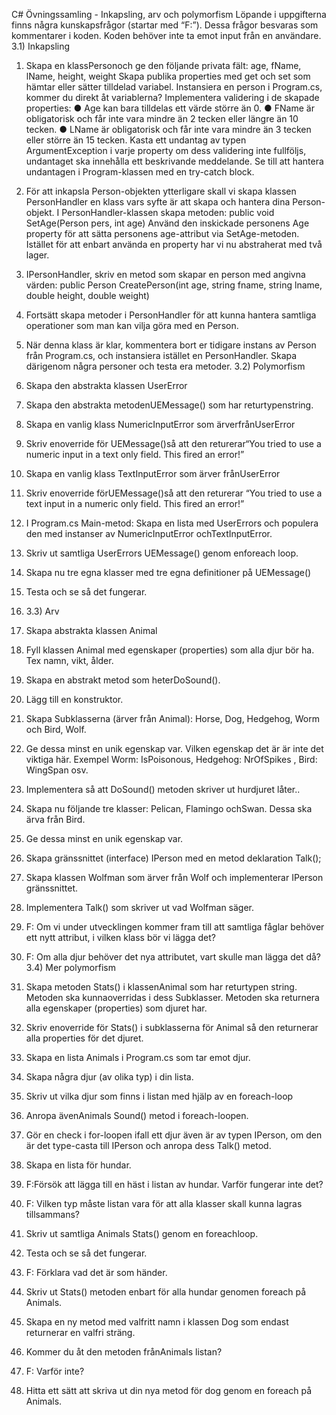 C# Övningssamling - Inkapsling, arv och polymorfism
 Löpande i uppgifterna finns några kunskapsfrågor (startar med “F:”). Dessa frågor besvaras som
 kommentarer i koden. Koden behöver inte ta emot input från en användare.
 3.1) Inkapsling
 1. Skapa en klassPersonoch ge den följande privata fält:
 age, fName, lName, height, weight
 Skapa publika properties med get och set som hämtar eller sätter tilldelad variabel.
 Instansiera en person i Program.cs, kommer du direkt åt variablerna?
 Implementera validering i de skapade properties:
 ● Age kan bara tilldelas ett värde större än 0.
 ● FName är obligatorisk och får inte vara mindre än 2 tecken eller längre än 10
 tecken.
 ● LName är obligatorisk och får inte vara mindre än 3 tecken eller större än 15
 tecken.
 Kasta ett undantag av typen ArgumentException i varje property om dess
 validering inte fullföljs, undantaget ska innehålla ett beskrivande
 meddelande.
 Se till att hantera undantagen i Program-klassen med en try-catch block.
 2. För att inkapsla Person-objekten ytterligare skall vi skapa klassen PersonHandler
en klass vars syfte är att skapa och hantera dina Person-objekt.
 I PersonHandler-klassen skapa metoden:
 public void SetAge(Person pers, int age)
 Använd den inskickade personens Age property för att sätta personens age-attribut
 via SetAge-metoden. Istället för att enbart använda en property har vi nu
 abstraherat med två lager.
 3. IPersonHandler, skriv en metod som skapar en person med angivna värden:
 public Person CreatePerson(int age, string fname,
 string lname, double height, double weight)
 4. Fortsätt skapa metoder i PersonHandler för att kunna hantera samtliga
 operationer som man kan vilja göra med en Person.
5. När denna klass är klar, kommentera bort er tidigare instans av Person från
 Program.cs, och instansiera istället en PersonHandler. Skapa därigenom några
 personer och testa era metoder.
 3.2) Polymorfism
 1. Skapa den abstrakta klassen UserError
 2. Skapa den abstrakta metodenUEMessage() som har returtypenstring.
 3. Skapa en vanlig klass NumericInputError som ärverfrånUserError
 4. Skriv enoverride för UEMessage()så att den returerar“You tried to use a
 numeric input in a text only field. This fired an error!”
 5. Skapa en vanlig klass TextInputError som ärver frånUserError
 6. Skriv enoverride förUEMessage()så att den returerar “You tried to use a text
 input in a numeric only field. This fired an error!”
 7. I Program.cs Main-metod: Skapa en lista med UserErrors och populera den med
 instanser av NumericInputError ochTextInputError.
 8. Skriv ut samtliga UserErrors UEMessage() genom enforeach loop.
 9. Skapa nu tre egna klasser med tre egna definitioner på UEMessage()
 10. Testa och se så det fungerar.

 11.  3.3) Arv
 1. Skapa  abstrakta klassen Animal
 2. Fyll klassen Animal med egenskaper (properties) som alla djur bör ha. Tex namn,
 vikt, ålder.
 3. Skapa en abstrakt metod som heterDoSound().
 4. Lägg till en konstruktor.
 5. Skapa Subklasserna (ärver från Animal): Horse, Dog, Hedgehog, Worm och
 Bird, Wolf.
 6. Ge dessa minst en unik egenskap var. Vilken egenskap det är är inte det viktiga här.
 Exempel Worm: IsPoisonous, Hedgehog: NrOfSpikes , Bird: WingSpan  osv.
 7. Implementera så att DoSound() metoden skriver ut hurdjuret låter..
 8. Skapa nu följande tre klasser: Pelican, Flamingo ochSwan. Dessa ska ärva
 från Bird.
 9. Ge dessa minst en unik egenskap var.
 10. Skapa gränssnittet (interface) IPerson med en metod deklaration Talk();
11. Skapa klassen Wolfman som ärver från Wolf och implementerar IPerson
 gränssnittet.
 12. Implementera Talk() som skriver ut vad Wolfman säger.
 13. F: Om vi under utvecklingen kommer fram till att samtliga fåglar behöver ett nytt
 attribut, i vilken klass bör vi lägga det?
 14. F: Om alla djur behöver det nya attributet, vart skulle man lägga det då?
 3.4) Mer polymorfism
 1. Skapa metoden Stats() i klassenAnimal som har returtypen string.
 Metoden ska kunnaoverridas i dess Subklasser.  Metoden ska returnera alla
 egenskaper (properties) som djuret har.
 2. Skriv enoverride för Stats() i subklasserna för Animal så den returnerar alla
 properties för det djuret.
 3. Skapa en lista Animals i Program.cs som tar emot djur.
 4. Skapa några djur (av olika typ) i din lista.
 5. Skriv ut vilka djur som finns i listan med hjälp av en foreach-loop
 6. Anropa ävenAnimals Sound() metod i foreach-loopen.
 7. Gör en check i for-loopen ifall ett djur även är av typen IPerson, om den är det
 type-casta till IPerson och anropa dess Talk() metod.
 8. Skapa en lista för hundar.
 9. F:Försök att lägga till en häst i listan av hundar. Varför fungerar inte det?
 10. F: Vilken typ måste listan vara för att alla klasser skall kunna lagras tillsammans?
 11. Skriv ut samtliga Animals Stats() genom en foreachloop.
 12. Testa och se så det fungerar.
 13. F: Förklara vad det är som händer.
 14. Skriv ut Stats() metoden enbart för alla hundar genomen foreach på
 Animals.
 15. Skapa en ny metod med valfritt namn  i klassen Dog som endast returnerar en valfri
 sträng.
 16. Kommer du åt den metoden frånAnimals listan?
 17. F: Varför inte?
 18. Hitta ett sätt att skriva ut din nya metod för dog genom en foreach på Animals.
